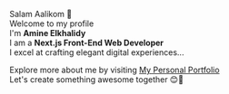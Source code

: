 Salam Aalikom 👋   
Welcome to my profile   
I'm **Amine Elkhalidy**   
I am a **Next.js Front-End Web Developer**   
I excel at crafting elegant digital experiences...   


Explore more about me by visiting [My Personal Portfolio](https://www.amineelkhalidy.com)   
Let's create something awesome together 😊🚀

   




